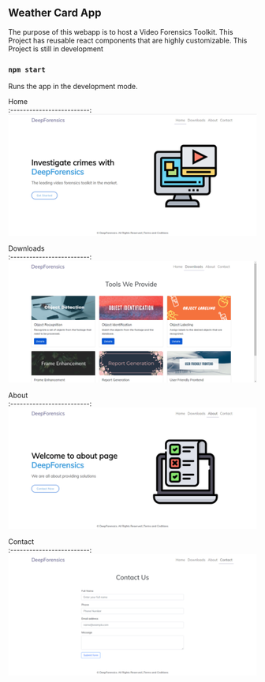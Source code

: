 ## Weather Card App

The purpose of this webapp is to host a Video Forensics Toolkit.
This Project has reusable react components that are highly customizable.
This Project is still in development

### `npm start`

Runs the app in the development mode.<br />

Home  
:-------------------------:
<img src="screenshots/screenshot1.png" width="700">

Downloads  
:-------------------------:
<img src="screenshots/screenshot2.png" width="700">

About  
:-------------------------:
<img src="screenshots/screenshot3.png" width="700">

Contact  
:-------------------------:
<img src="screenshots/screenshot4.png" width="700">
